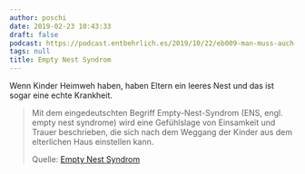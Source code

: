 ```yaml
---
author: poschi
date: 2019-02-23 10:43:33
draft: false
podcast: https://podcast.entbehrlich.es/2019/10/22/eb009-man-muss-auch-mal-loslassen-koennen/
tags: null
title: Empty Nest Syndrom
---
```


Wenn Kinder Heimweh haben, haben Eltern ein leeres Nest und das ist sogar eine
echte Krankheit.

> Mit dem eingedeutschten Begriff Empty-Nest-Syndrom (ENS, engl. empty nest
> syndrome) wird eine Gefühlslage von Einsamkeit und Trauer beschrieben, die
> sich nach dem Weggang der Kinder aus dem elterlichen Haus einstellen kann.
>
> Quelle: [Empty Nest Syndrom](https://de.wikipedia.org/wiki/Empty-Nest-Syndrom)